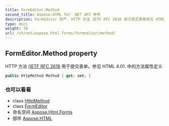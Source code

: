 ```yaml
---
title: FormEditor.Method
second_title: Aspose.HTML for .NET API 参考
description: FormEditor 财产. HTTP 方法 IETF RFC 2616 用于提交表单参见 HTML 4.01. 中的方法属性定义
type: docs
weight: 70
url: /zh/net/aspose.html.forms/formeditor/method/
---
```

## FormEditor.Method property

HTTP 方法 [[IETF RFC 2616](http://www.ietf.org/rfc/rfc2616.txt) 用于提交表单。参见 HTML 4.01. 中的方法属性定义

```csharp
public HttpMethod Method { get; set; }
```

### 也可以看看

* class [HttpMethod](../../../aspose.html.net/httpmethod/)
* class [FormEditor](../)
* 命名空间 [Aspose.Html.Forms](../../formeditor/)
* 部件 [Aspose.HTML](../../../)


